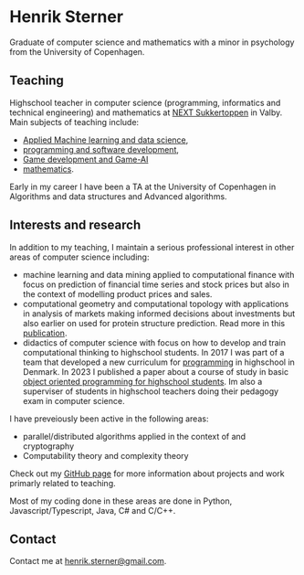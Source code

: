 # Henrik Sterner

Graduate of computer science and mathematics with a minor in psychology from the University of Copenhagen. 

## Teaching
Highschool teacher in computer science (programming, informatics and technical engineering) and mathematics at [NEXT Sukkertoppen](https://nextkbh.dk) in Valby. 
Main subjects of teaching include: 
* [Applied Machine learning and data science](https://henriksterner.github.io/IntelligenteSystemer/), 
* [programming and software development](https://henriksterner.github.io/P5Programmering/), 
* [Game development and Game-AI](https://henriksterner.github.io/Unity/)
* [mathematics](https://www.uvm.dk/-/media/filer/uvm/gym-laereplaner-2017/htx/matematik-a-htx-august-2017-ua.pdf). 

Early in my career I have been a TA at the University of Copenhagen in Algorithms and data structures and Advanced algorithms.

## Interests and research
In addition to my teaching, I maintain a serious professional interest in other areas of computer science including:
* machine learning and data mining applied to computational finance with focus on prediction of financial time series and stock prices but also in the context of modelling product prices and sales.
* computational geometry and computational topology with applications in analysis of markets making informed decisions about investments but also earlier on used for protein structure prediction. Read more in this [publication](https://www.researchgate.net/publication/220939592_Alpha_Shapes_and_Proteins).  
* didactics of computer science with focus on how to develop and train computational thinking to highschool students. In 2017 I was part of a team that developed a new curriculum for [programming](https://www.uvm.dk/-/media/filer/uvm/gym-laereplaner-2017/valgfag/programmering-b-valgfag-august-2017.pdf) in highschool in Denmark. In 2023 
I published a paper about a course of study in basic [object oriented programming for highschool students](https://emu.dk/htx/programmering/avancerede-konstruktioner/algoritmer-i-naturen-emergerende-flokadfaerd-og?b=t6-t1084). Im also a superviser of students in highschool teachers doing their pedagogy exam in computer science. 

I have preveiously been active in the following areas:
* parallel/distributed algorithms applied in the context of  and cryptography
* Computability theory and complexity theory

Check out my [GitHub page](http://www.github.com/HenrikSterner) for more information about projects and work primarly related to teaching.

Most of my coding done in these areas are done in Python, Javascript/Typescript, Java, C\# and C/C++.

## Contact
Contact me at [henrik.sterner@gmail.com](henrik.sterner@gmail.com). 